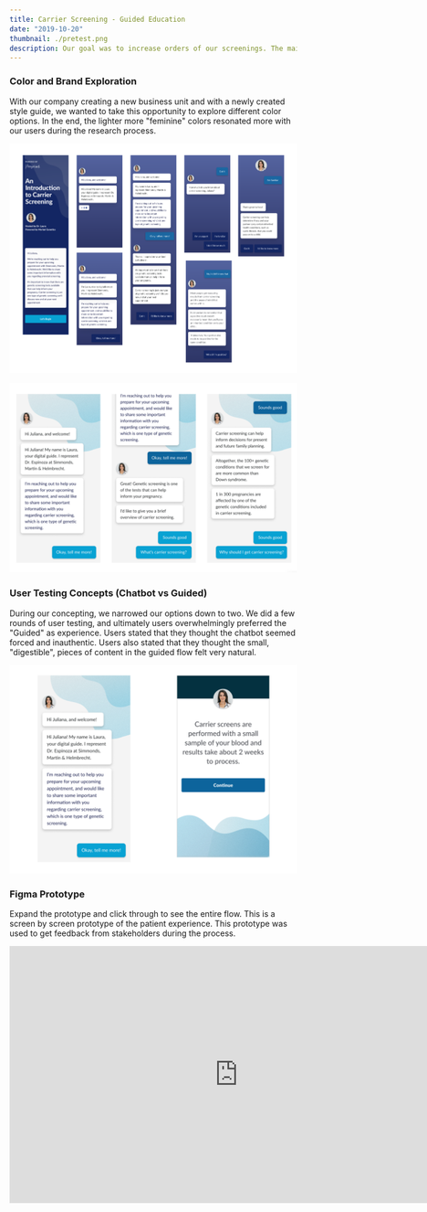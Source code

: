 ```yaml
---
title: Carrier Screening - Guided Education
date: "2019-10-20"
thumbnail: ./pretest.png
description: Our goal was to increase orders of our screenings. The main piece of feedback during research was that users needed more information upfront.
---
```

### Color and Brand Exploration
With our company creating a new business unit and with a newly created style guide, we wanted to take this opportunity to explore different color options. In the end, the lighter more "feminine" colors resonated more with our users during the research process.

![Cactus](./ideations-1.png)

![Cactus](./ideations-2.png)

### User Testing Concepts (Chatbot vs Guided)
During our concepting, we narrowed our options down to two. We did a few rounds of user testing, and ultimately users overwhelmingly preferred the "Guided" as experience. Users stated that they thought the chatbot seemed forced and inauthentic. Users also stated that they thought the small, "digestible", pieces of content in the guided flow felt very natural.

![Cactus](./user-testing.png)

### Figma Prototype
Expand the prototype and click through to see the entire flow. This is a screen by screen prototype of the patient experience. This prototype was used to get feedback from stakeholders during the process.
<div class="kg-card kg-image-card kg-width-full">

<iframe style="border: none;" width="800" height="450" src="https://www.figma.com/embed?embed_host=share&url=https%3A%2F%2Fwww.figma.com%2Fproto%2FdZI1SrkeYVc0NjX447CYDQJx%2FDorsata-Exploration%3Fnode-id%3D438%253A230%26scaling%3Dscale-down" allowfullscreen></iframe>

</div>
